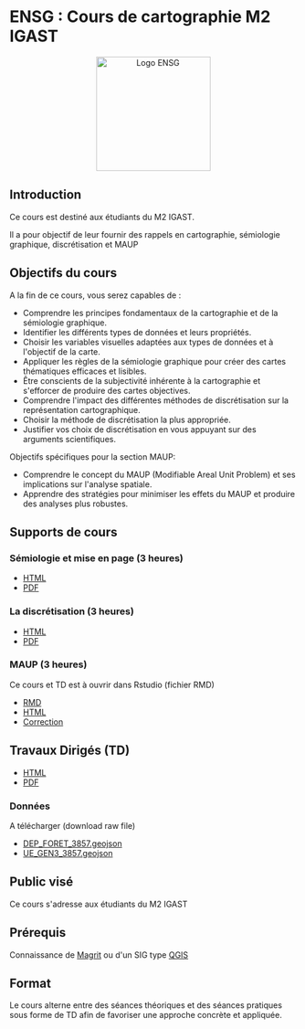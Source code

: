 # ENSG : Cours de cartographie M2 IGAST
<p align="center">
  <img src="https://upload.wikimedia.org/wikipedia/commons/3/39/Logo-ENSG-couleur-2023.svg" alt="Logo ENSG" width="200"/>
</p>

## Introduction

Ce cours est destiné aux étudiants du M2 IGAST. 

Il a pour objectif de leur fournir des rappels en cartographie, sémiologie graphique, discrétisation et MAUP

## Objectifs du cours

A la fin de ce cours, vous serez capables de :
 - Comprendre les principes fondamentaux de la cartographie et de la sémiologie graphique.
 - Identifier les différents types de données et leurs propriétés. 
 - Choisir les variables visuelles adaptées aux types de données et à l'objectif de la carte. 
 - Appliquer les règles de la sémiologie graphique pour créer des cartes thématiques efficaces et lisibles.
 - Être conscients de la subjectivité inhérente à la cartographie et s'efforcer de produire des cartes objectives. 
 - Comprendre l'impact des différentes méthodes de discrétisation sur la représentation cartographique. 
 - Choisir la méthode de discrétisation la plus appropriée. 
 - Justifier vos choix de discrétisation en vous appuyant sur des arguments scientifiques.

Objectifs spécifiques pour la section MAUP:
- Comprendre le concept du MAUP (Modifiable Areal Unit Problem) et ses implications sur l'analyse spatiale.
- Apprendre des stratégies pour minimiser les effets du MAUP et produire des analyses plus robustes.

## Supports de cours

### Sémiologie et mise en page (3 heures)
- [HTML](https://raw.githack.com/fbxyz/ENSG_IGAST/refs/heads/master/M2IGAST_Carto.html)
- [PDF](https://raw.githack.com/fbxyz/ENSG_IGAST/master/pdf/M2_IGAST_cours_carto.pdf)

### La discrétisation (3 heures)
- [HTML](https://raw.githack.com/fbxyz/ENSG_IGAST/master/M2IGAST_discretisation.slides.html)
- [PDF](https://raw.githack.com/fbxyz/ENSG_IGAST/master/pdf/M2_IGAST_cours_discretisation.pdf)

### MAUP (3 heures)
Ce cours et TD est à ouvrir dans Rstudio (fichier RMD)
- [RMD](https://github.com/fbxyz/ENSG_IGAST/blob/master/M2IGAST_MAUP.Rmd)
- [HTML](https://raw.githack.com/fbxyz/ENSG_IGAST/refs/heads/master/M2IGAST_MAUP.html)
- [Correction](https://raw.githack.com/fbxyz/ENSG_IGAST/master/M2IGAST_MAUP_CORR.html)

## Travaux Dirigés (TD) 
- [HTML](https://raw.githack.com/fbxyz/ENSG_IGAST/master/M2IGAST_TD.html)
- [PDF](https://raw.githack.com/fbxyz/ENSG_IGAST/master/pdf/M2_IGAST_TD.pdf)
      
### Données 
A télécharger (download raw file)
  - [DEP_FORET_3857.geojson](https://github.com/fbxyz/ENSG_IGAST/blob/master/data/DEP_FORET_3857.geojson)
  - [UE_GEN3_3857.geojson](https://github.com/fbxyz/ENSG_IGAST/blob/master/data/UE_GEN3_3857.geojson)

## Public visé
Ce cours s'adresse aux étudiants du M2 IGAST

## Prérequis
Connaissance de [Magrit](https://magrit.cnrs.fr/) ou d'un SIG type [QGIS](https://qgis.org/download/)

## Format

Le cours alterne entre des séances théoriques et des séances pratiques sous forme de TD afin de favoriser une approche concrète et appliquée.

